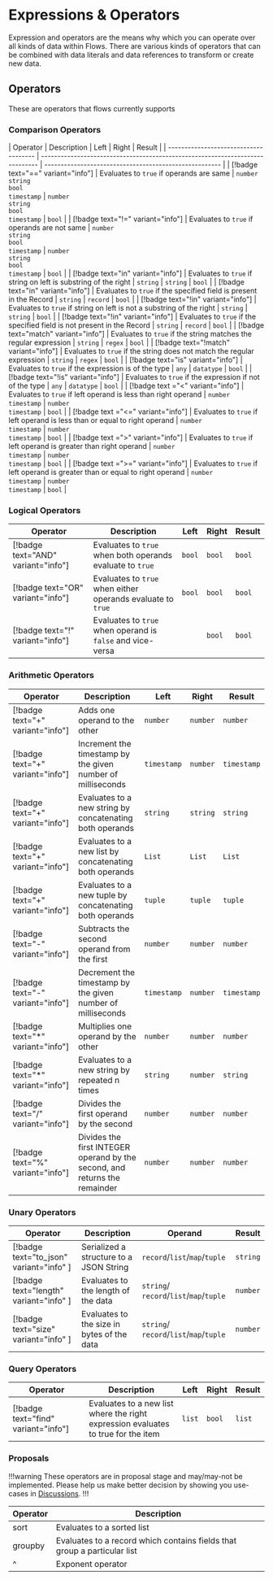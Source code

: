 # Expressions & Operators

Expression and operators are the means why which you can operate over all kinds of
data within Flows. There are various kinds of operators that can be combined with
data literals and data references to transform or create new data.

## Operators
These are operators that flows currently supports

### Comparison Operators

| Operator                              | Description                                                                   | Left                                                   | Right                                                  | Result |
| ------------------------------------- | ----------------------------------------------------------------------------- | ------------------------------------------------------ |
| [!badge text="==" variant="info"]     | Evaluates to `true` if operands are same                                      | `number` </br> `string` </br> `bool` </br> `timestamp` | `number` </br> `string` </br> `bool` </br> `timestamp` | `bool` |
| [!badge text="!=" variant="info"]     | Evaluates to `true` if operands are not same                                  | `number` </br> `string` </br> `bool` </br> `timestamp` | `number` </br> `string` </br> `bool` </br> `timestamp` | `bool` |
| [!badge text="in" variant="info"]     | Evaluates to `true` if string on left is substring of the right               | `string`                                               | `string`                                               | `bool` |
| [!badge text="in" variant="info"]     | Evaluates to `true` if the specified field is present in the Record           | `string`                                               | `record`                                               | `bool` |
| [!badge text="!in" variant="info"]    | Evaluates to `true` if string on left is not a substring of the right         | `string`                                               | `string`                                               | `bool` |
| [!badge text="!in" variant="info"]    | Evaluates to `true` if the specified field is not present in the Record       | `string`                                               | `record`                                               | `bool` |
| [!badge text="match" variant="info"]  | Evaluates to `true` if the string matches the regular expression              | `string`                                               | `regex`                                                | `bool` |
| [!badge text="!match" variant="info"] | Evaluates to `true` if the string does not match the regular expression       | `string`                                               | `regex`                                                | `bool` |
| [!badge text="is" variant="info"]     | Evaluates to `true` if the expression is of the type                          | `any`                                                  | `datatype`                                             | `bool` |
| [!badge text="!is" variant="info"]    | Evaluates to `true` if the expression if not of the type                      | `any`                                                  | `datatype`                                             | `bool` |
| [!badge text ="<" variant="info"]     | Evaluates to `true` if left operand is less than right operand                | `number` </br> `timestamp`                             | `number` </br> `timestamp`                             | `bool` |
| [!badge text ="<=" variant="info"]    | Evaluates to `true` if left operand is less than or equal to right operand    | `number` </br> `timestamp`                             | `number` </br> `timestamp`                             | `bool` |
| [!badge text =">" variant="info"]     | Evaluates to `true` if left operand is greater than right operand             | `number` </br> `timestamp`                             | `number` </br> `timestamp`                             | `bool` |
| [!badge text =">=" variant="info"]    | Evaluates to `true` if left operand is greater than or equal to right operand | `number` </br> `timestamp`                             | `number` </br> `timestamp`                             | `bool` |

### Logical Operators

| Operator                           | Description                                                 | Left   | Right  | Result |
| ---------------------------------- | ----------------------------------------------------------- | ------ | ------ | ------ |
| [!badge text="AND" variant="info"] | Evaluates to `true` when both operands evaluate to `true`   | `bool` | `bool` | `bool` |
| [!badge text="OR" variant="info"]  | Evaluates to `true` when either operands evaluate to `true` | `bool` | `bool` | `bool` |
| [!badge text="!" variant="info"]   | Evaluates to `true` when operand is `false` and vice-versa  |        | `bool` | `bool` |


### Arithmetic Operators

| Operator                          | Description                                                                | Left        | Right    | Result      |
| --------------------------------- | -------------------------------------------------------------------------- | ----------- | -------- | ----------- |
| [!badge text="+" variant="info"]  | Adds one operand to the other                                              | `number`    | `number` | `number`    |
| [!badge text="+" variant="info"]  | Increment the timestamp by the given number of milliseconds                | `timestamp` | `number` | `timestamp` |
| [!badge text="+" variant="info"]  | Evaluates to a new string by concatenating both operands                   | `string`    | `string` | `string`    |
| [!badge text="+" variant="info"]  | Evaluates to a new list by concatenating both operands                     | `List`      | `List`   | `List`      |
| [!badge text="+" variant="info"]  | Evaluates to a new tuple by concatenating both operands                    | `tuple`     | `tuple`  | `tuple`     |
| [!badge text="-" variant="info"]  | Subtracts the second operand from the first                                | `number`    | `number` | `number`    |
| [!badge text="-" variant="info"]  | Decrement the timestamp by the given number of milliseconds                | `timestamp` | `number` | `timestamp` |
| [!badge text="*"  variant="info"] | Multiplies one operand by the other                                        | `number`    | `number` | `number`    |
| [!badge text="*" variant="info"]  | Evaluates to a new string by repeated n times                              | `string`    | `number` | `string`    |
| [!badge text="/" variant="info"]  | Divides the first operand by the second                                    | `number`    | `number` | `number`    |
| [!badge text="%" variant="info"]  | Divides the first INTEGER operand by the second, and returns the remainder | `number`    | `number` | `number`    |


### Unary Operators

| Operator                                | Description                                | Operand                                 | Result   |
| --------------------------------------- | ------------------------------------------ | --------------------------------------- | -------- |
| [!badge text="to_json" variant="info" ] | Serialized a structure to a JSON String    | `record`/`list`/`map`/`tuple`           | `string` |
| [!badge text="length" variant="info" ]  | Evaluates to the length of the data        | `string`/ `record`/`list`/`map`/`tuple` | `number` |
| [!badge text="size" variant="info" ]    | Evaluates to the size in bytes of the data | `string`/ `record`/`list`/`map`/`tuple` | `number` |

### Query Operators

| Operator                            | Description                                                                       | Left   | Right  | Result |
| ----------------------------------- | --------------------------------------------------------------------------------- | ------ | ------ | ------ |
| [!badge text="find" variant="info"] | Evaluates to a new list where the right expression evaluates to true for the item | `list` | `bool` | `list` |


### Proposals
!!!warning
These operators are in proposal stage and may/may-not be implemented. Please help us make
better decision by showing you use-cases in [Discussions](https://github.com/postmanlabs/postman-flows/discussions).
!!!

| Operator | Description                                                              |
| -------- | ------------------------------------------------------------------------ |
| sort     | Evaluates to a sorted list                                               |
| groupby  | Evaluates to a record which contains fields that group a particular list |
| ^        | Exponent operator                                                        |
